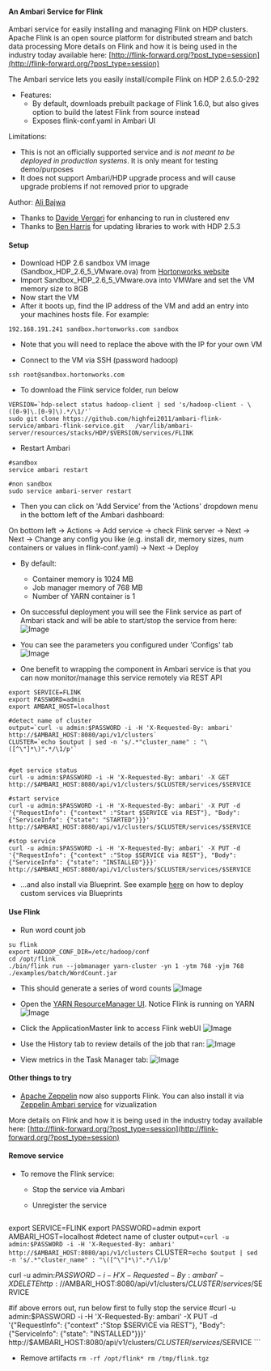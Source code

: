 #### An Ambari Service for Flink
Ambari service for easily installing and managing Flink on HDP clusters.
Apache Flink is an open source platform for distributed stream and batch data processing
More details on Flink and how it is being used in the industry today available here: [http://flink-forward.org/?post_type=session](http://flink-forward.org/?post_type=session)


The Ambari service lets you easily install/compile Flink on HDP 2.6.5.0-292
- Features:
  - By default, downloads prebuilt package of Flink 1.6.0, but also gives option to build the latest Flink from source instead
  - Exposes flink-conf.yaml in Ambari UI 

Limitations:
  - This is not an officially supported service and *is not meant to be deployed in production systems*. It is only meant for testing demo/purposes
  - It does not support Ambari/HDP upgrade process and will cause upgrade problems if not removed prior to upgrade

Author: [Ali Bajwa](https://github.com/abajwa-hw)
- Thanks to [Davide Vergari](https://github.com/dvergari) for enhancing to run in clustered env
- Thanks to [Ben Harris](https://github.com/jamesbenharris) for updating libraries to work with HDP 2.5.3
#### Setup

- Download HDP 2.6 sandbox VM image (Sandbox_HDP_2.6_5_VMware.ova) from [Hortonworks website](http://hortonworks.com/products/hortonworks-sandbox/)
- Import Sandbox_HDP_2.6_5_VMware.ova into VMWare and set the VM memory size to 8GB
- Now start the VM
- After it boots up, find the IP address of the VM and add an entry into your machines hosts file. For example:
```
192.168.191.241 sandbox.hortonworks.com sandbox    
```
  - Note that you will need to replace the above with the IP for your own VM
  
- Connect to the VM via SSH (password hadoop)
```
ssh root@sandbox.hortonworks.com
```


- To download the Flink service folder, run below
```
VERSION=`hdp-select status hadoop-client | sed 's/hadoop-client - \([0-9]\.[0-9]\).*/\1/'`
sudo git clone https://github.com/highfei2011/ambari-flink-service/ambari-flink-service.git   /var/lib/ambari-server/resources/stacks/HDP/$VERSION/services/FLINK   
```

- Restart Ambari
```
#sandbox
service ambari restart

#non sandbox
sudo service ambari-server restart
```

- Then you can click on 'Add Service' from the 'Actions' dropdown menu in the bottom left of the Ambari dashboard:

On bottom left -> Actions -> Add service -> check Flink server -> Next -> Next -> Change any config you like (e.g. install dir, memory sizes, num containers or values in flink-conf.yaml) -> Next -> Deploy

  - By default:
    - Container memory is 1024 MB
    - Job manager memory of 768 MB
    - Number of YARN container is 1
  
- On successful deployment you will see the Flink service as part of Ambari stack and will be able to start/stop the service from here:
![Image](../master/screenshots/Installed-service-stop.png?raw=true)

- You can see the parameters you configured under 'Configs' tab
![Image](../master/screenshots/Installed-service-config.png?raw=true)

- One benefit to wrapping the component in Ambari service is that you can now monitor/manage this service remotely via REST API
```
export SERVICE=FLINK
export PASSWORD=admin
export AMBARI_HOST=localhost

#detect name of cluster
output=`curl -u admin:$PASSWORD -i -H 'X-Requested-By: ambari'  http://$AMBARI_HOST:8080/api/v1/clusters`
CLUSTER=`echo $output | sed -n 's/.*"cluster_name" : "\([^\"]*\)".*/\1/p'`


#get service status
curl -u admin:$PASSWORD -i -H 'X-Requested-By: ambari' -X GET http://$AMBARI_HOST:8080/api/v1/clusters/$CLUSTER/services/$SERVICE

#start service
curl -u admin:$PASSWORD -i -H 'X-Requested-By: ambari' -X PUT -d '{"RequestInfo": {"context" :"Start $SERVICE via REST"}, "Body": {"ServiceInfo": {"state": "STARTED"}}}' http://$AMBARI_HOST:8080/api/v1/clusters/$CLUSTER/services/$SERVICE

#stop service
curl -u admin:$PASSWORD -i -H 'X-Requested-By: ambari' -X PUT -d '{"RequestInfo": {"context" :"Stop $SERVICE via REST"}, "Body": {"ServiceInfo": {"state": "INSTALLED"}}}' http://$AMBARI_HOST:8080/api/v1/clusters/$CLUSTER/services/$SERVICE
```

- ...and also install via Blueprint. See example [here](https://github.com/abajwa-hw/ambari-workshops/blob/master/blueprints-demo-security.md) on how to deploy custom services via Blueprints

#### Use Flink

- Run word count job
```
su flink
export HADOOP_CONF_DIR=/etc/hadoop/conf
cd /opt/flink
./bin/flink run --jobmanager yarn-cluster -yn 1 -ytm 768 -yjm 768 ./examples/batch/WordCount.jar
```
- This should generate a series of word counts
![Image](../master/screenshots/Flink-wordcount.png?raw=true)

- Open the [YARN ResourceManager UI](http://sandbox.hortonworks.com:8088/cluster). Notice Flink is running on YARN
![Image](../master/screenshots/YARN-UI.png?raw=true)

- Click the ApplicationMaster link to access Flink webUI
![Image](../master/screenshots/Flink-UI-1.png?raw=true)

- Use the History tab to review details of the job that ran:
![Image](../master/screenshots/Flink-UI-2.png?raw=true)

- View metrics in the Task Manager tab:
![Image](../master/screenshots/Flink-UI-3.png?raw=true)

#### Other things to try

- [Apache Zeppelin](https://zeppelin.incubator.apache.org/) now also supports Flink. You can also install it via [Zeppelin Ambari service](https://github.com/hortonworks-gallery/ambari-zeppelin-service) for vizualization

More details on Flink and how it is being used in the industry today available here: [http://flink-forward.org/?post_type=session](http://flink-forward.org/?post_type=session)


#### Remove service

- To remove the Flink service: 
  - Stop the service via Ambari
  - Unregister the service
  
    ```
export SERVICE=FLINK
export PASSWORD=admin
export AMBARI_HOST=localhost
#detect name of cluster
output=`curl -u admin:$PASSWORD -i -H 'X-Requested-By: ambari'  http://$AMBARI_HOST:8080/api/v1/clusters`
CLUSTER=`echo $output | sed -n 's/.*"cluster_name" : "\([^\"]*\)".*/\1/p'`

curl -u admin:$PASSWORD -i -H 'X-Requested-By: ambari' -X DELETE http://$AMBARI_HOST:8080/api/v1/clusters/$CLUSTER/services/$SERVICE

#if above errors out, run below first to fully stop the service
#curl -u admin:$PASSWORD -i -H 'X-Requested-By: ambari' -X PUT -d '{"RequestInfo": {"context" :"Stop $SERVICE via REST"}, "Body": {"ServiceInfo": {"state": "INSTALLED"}}}' http://$AMBARI_HOST:8080/api/v1/clusters/$CLUSTER/services/$SERVICE
    ```
   - Remove artifacts
    ```
    rm -rf /opt/flink*
    rm /tmp/flink.tgz
    ```   
